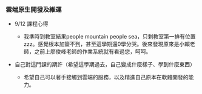 ### 雲端原生開發及維運
- 9/12 課程心得
  - 我準時到教室結果people mountain people sea，只剩教室第一排有位置zzz。感覺根本加簽不到，甚至這學期還0學分哭。後來發現原來是小賴老師，之前上廖俊峰老師的作業系統就有看過您，呵呵。

- 自己對這門課的期許（希望這學期過去，自己變成什麼樣子、學到什麼東西）
  - 希望自己可以著手接觸到雲端的服務，以及精進自己原本在軟體開發的能力。
